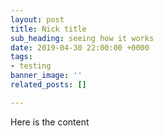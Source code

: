 ```yaml
---
layout: post
title: Nick title
sub_heading: seeing how it works
date: 2019-04-30 22:00:00 +0000
tags:
- testing
banner_image: ''
related_posts: []

---
```

Here is the content